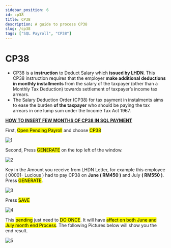 ```yaml
---
sidebar_position: 6
id: cp38
title: CP38
description: A guide to process CP38
slug: /cp38
tags: ["SQL Payroll", "CP38"]
---
```


# CP38
- CP38 is a **instruction** to Deduct Salary which **issued by LHDN**. This CP38 instruction requires that the employer **make additional deductions in monthly installments** from the salary of the taxpayer (other than a Monthly Tax Deduction) towards settlement of taxpayer’s income tax arrears.
- The Salary Deduction Order (CP38) for tax payment in instalments aims to ease the burden **of the taxpayer** who should be paying the tax arrears in one lump sum under the Income Tax Act 1967.

**<ins>HOW TO INSERT FEW MONTHS OF CP38 IN SQL PAYMENT</ins>**

First, <mark>Open Pending Payroll</mark> and choose <mark>CP38</mark>

![1](/img/payroll/cp38/1.png)

Second, Press <mark>GENERATE</mark> on the top left of the window.

![2](/img/payroll/cp38/2.png)


Key in the Amount you receive from LHDN Letter, for example this employee ( 00001- Lucious ) had to pay CP38 on **June ( RM450 )** and July **( RM550 )**. Press <mark>GENERATE</mark>.

![3](/img/payroll/cp38/3.png)

Press <mark>SAVE</mark>

![4](/img/payroll/cp38/4.png)

This <mark>pending</mark> just need to <mark>DO ONCE</mark>. It will have <mark>affect on both June and July month end Process</mark>. The following Pictures below will show you the end result.

![5](/img/payroll/cp38/5.png)